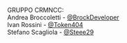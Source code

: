 GRUPPO CRMNCC:  
Andrea Broccoletti - [@BrockDeveloper](https://github.com/BrockDeveloper)  
Ivan Rossini - [@Token404](https://github.com/Token404)  
Stefano Scagliola - [@Steee29](https://github.com/Steee29) 
